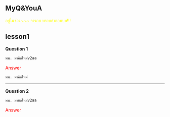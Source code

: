## MyQ&YouA

<span style="color:yellow" >อยู่ในช่วง~~~ จารกบ ทราบคำตอบบบ!!!</span>

## lesson1

**Question 1**

```bash
พน. มาคิดใหม่v2aa
```
<span style="color:red">Answer</span><br>

```bash
พน. มาคิดใหม่
```

---

**Question 2**

```bash
พน. มาคิดใหม่v2aa
```
<span style="color:red">Answer</span><br>

```bash


```